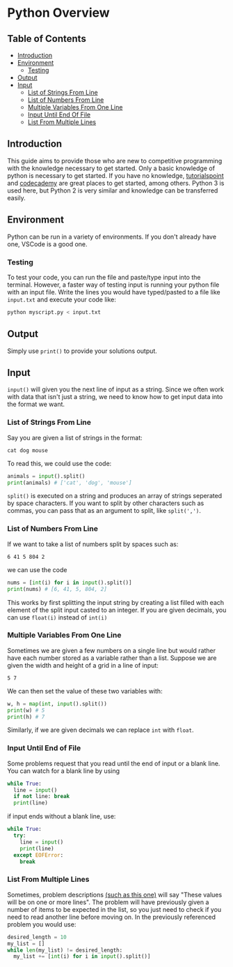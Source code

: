 # Python Overview

## Table of Contents
* [Introduction](#introduction)
* [Environment](#environment)
  * [Testing](#testing)
* [Output](#output)
* [Input](#input)
  * [List of Strings From Line](#list-of-strings-from-line)
  * [List of Numbers From Line](#list-of-numbers-from-line)
  * [Multiple Variables From One Line](#multiple-variables-from-one-line)
  * [Input Until End Of File](#input-until-end-of-file)
  * [List From Multiple Lines](#list-from-multiple-lines)
## Introduction
This guide aims to provide those who are new to competitive programming with the knowledge necessary to get started. Only a basic knowledge of python is necessary to get started. If you have no knowledge, [tutorialspoint](https://www.tutorialspoint.com/python3/index.htm) and [codecademy](https://www.codecademy.com/learn/learn-python) are great places to get started, among others. Python 3 is used here, but Python 2 is very similar and knowledge can be transferred easily.

## Environment
Python can be run in a variety of environments. If you don't already have one, VSCode is a good one.

### Testing
To test your code, you can run the file and paste/type input into the terminal.
However, a faster way of testing input is running your python file with an input file. Write the lines you would have typed/pasted to a file like `input.txt` and execute your code like: 
```bash
python myscript.py < input.txt
```

## Output
Simply use `print()` to provide your solutions output.

## Input
`input()` will given you the next line of input as a string. Since we often work with data that isn't just a string, we need to know how to get input data into the format we want.

### List of Strings From Line
Say you are given a list of strings in the format:
```
cat dog mouse
```
To read this, we could use the code:
```python
animals = input().split()
print(animals) # ['cat', 'dog', 'mouse']
```
`split()` is executed on a string and produces an array of strings seperated by space characters. If you want to split by other characters such as commas, you can pass that as an argument to split, like `split(',')`.

### List of Numbers From Line
If we want to take a list of numbers split by spaces such as:
```
6 41 5 804 2
```
we can use the code
```python
nums = [int(i) for i in input().split()]
print(nums) # [6, 41, 5, 804, 2]
```
This works by first splitting the input string by creating a list filled with each element of the split input casted to an integer. If you are given decimals, you can use `float(i)` instead of `int(i)`

### Multiple Variables From One Line
Sometimes we are given a few numbers on a single line but would rather have each number stored as a variable rather than a list. Suppose we are given the width and height of a grid in a line of input:
```
5 7
```
We can then set the value of these two variables with:
```python
w, h = map(int, input().split())
print(w) # 5
print(h) # 7
```
Similarly, if we are given decimals we can replace `int` with `float`.

### Input Until End of File
Some problems request that you read until the end of input or a blank line. You can watch for a blank line by using
```python
while True:
  line = input()
  if not line: break
  print(line)
```
if input ends without a blank line, use:
```python
while True:
  try:
    line = input()
    print(line)
  except EOFError:
    break
```

### List From Multiple Lines
Sometimes, problem descriptions [(such as this one)](https://open.kattis.com/problems/abridgedreading) will say "These values will be on one or more lines". The problem will have previously given a number of items to be expected in the list, so you just need to check if you need to read another line before moving on. In the previously referenced problem you would use:
```python
desired_length = 10
my_list = []
while len(my_list) != desired_length:
  my_list += [int(i) for i in input().split()]
```

